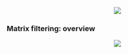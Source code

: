 <p align="center">
    <img src="https://raw.githubusercontent.com/gorhill/httpswitchboard/master/doc/img/httpsb-overview.png" />
</p>

### Matrix filtering: overview

<p align="center">
    <img src="https://raw.githubusercontent.com/gorhill/httpswitchboard/master/doc/img/httpsb-mtxfiltering-overview.png" />
</p>

